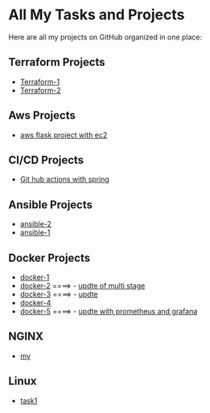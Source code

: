 # All My Tasks and Projects

Here are all my projects on GitHub organized in one place:
## Terraform Projects
- [Terraform-1](https://github.com/abd-elrahman-mohamed-anter/terraform-with-aws-1)
- [Terraform-2](https://github.com/abd-elrahman-mohamed-anter/terraform-with-aws-2)


## Aws Projects
- [aws flask project with ec2 ](https://github.com/abd-elrahman-mohamed-anter/aws-demo1-ec2)
## CI/CD Projects
- [Git hub actions with spring ](https://github.com/abd-elrahman-mohamed-anter/jenkins-spring/tree/main/.github/workflows)
## Ansible Projects
- [ansible-2](https://github.com/abd-elrahman-mohamed-anter/ansible-2)
- [ansible-1](https://github.com/abd-elrahman-mohamed-anter/ansible-1)


## Docker Projects
- [docker-1](https://github.com/abd-elrahman-mohamed-anter/docker-1)
- [docker-2](https://github.com/abd-elrahman-mohamed-anter/docker-2)       ====> - [updte of multi stage](https://github.com/abd-elrahman-mohamed-anter/Docker-_1) 
- [docker-3](https://github.com/abd-elrahman-mohamed-anter/docker-3)       ====> - [updte ](https://github.com/abd-elrahman-mohamed-anter/Docker--2) 
- [docker-4](https://github.com/abd-elrahman-mohamed-anter/docker-4)
- [docker-5](https://github.com/abd-elrahman-mohamed-anter/docker-5)       ====> - [updte with prometheus and grafana ](https://github.com/abd-elrahman-mohamed-anter/docker-5-update)


## NGINX
- [my](https://github.com/abd-elrahman-mohamed-anter/my)

##  Linux 
- [task1](https://github.com/abd-elrahman-mohamed-anter/task1)

